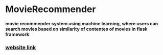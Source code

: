 # MovieRecommender
#### movie recommender system using machine learning, where users can search movies based on similarity of contentes of movies in flask framework


### <a href="https://notoriousrocket.herokuapp.com/">website link</a>
